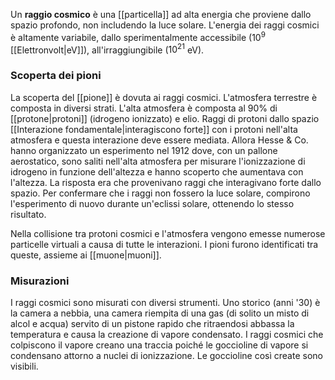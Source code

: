 Un **raggio cosmico** è una [[particella]] ad alta energia che proviene dallo spazio profondo, non includendo la luce solare. L'energia dei raggi cosmici è altamente variabile, dallo sperimentalmente accessibile ($10^{9}$ [[Elettronvolt|eV]]), all'irraggiungibile ($10^{21}$ eV).
### Scoperta dei pioni
La scoperta del [[pione]] è dovuta ai raggi cosmici. L'atmosfera terrestre è composta in diversi strati. L'alta atmosfera è composta al 90% di [[protone|protoni]] (idrogeno ionizzato) e elio. Raggi di protoni dallo spazio [[Interazione fondamentale|interagiscono forte]] con i protoni nell'alta atmosfera e questa interazione deve essere mediata. Allora Hesse & Co. hanno organizzato un esperimento nel 1912 dove, con un pallone aerostatico, sono saliti nell'alta atmosfera per misurare l'ionizzazione di idrogeno in funzione dell'altezza e hanno scoperto che aumentava con l'altezza. La risposta era che provenivano raggi che interagivano forte dallo spazio. Per confermare che i raggi non fossero la luce solare, compirono l'esperimento di nuovo durante un'eclissi solare, ottenendo lo stesso risultato.

Nella collisione tra protoni cosmici e l'atmosfera vengono emesse numerose particelle virtuali a causa di tutte le interazioni. I pioni furono identificati tra queste, assieme ai [[muone|muoni]].
### Misurazioni
I raggi cosmici sono misurati con diversi strumenti. Uno storico (anni '30) è la camera a nebbia, una camera riempita di una gas (di solito un misto di alcol e acqua) servito di un pistone rapido che ritraendosi abbassa la temperatura e causa la creazione di vapore condensato. I raggi cosmici che colpiscono il vapore creano una traccia poiché le goccioline di vapore si condensano attorno a nuclei di ionizzazione. Le goccioline così create sono visibili.